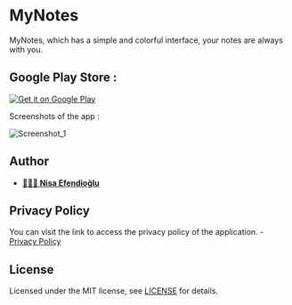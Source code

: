 # MyNotes
MyNotes, which has a simple and colorful interface, your notes are always with you.

## Google Play Store : 

[![Get it on Google Play](https://play.google.com/intl/en_us/badges/images/badge_new.png)](https://play.google.com/store/apps/details?id=com.nisaefendioglu.mynotes)

Screenshots of the app :

![Screenshot_1](https://user-images.githubusercontent.com/48391281/223815346-958a9e29-ea59-4ef1-b250-b72eb826640e.png)

## Author

- **[👩🏻‍💼 Nisa Efendioğlu](https://github.com/nisaefendioglu)**

## Privacy Policy
You can visit the link to access the privacy policy of the application. - [Privacy Policy](https://doc-hosting.flycricket.io/mynotes-privacy-policy/e8055328-fbfd-4bde-b011-614a8817551c/privacy)

## License

Licensed under the MIT license, see [LICENSE](LICENSE) for details.
